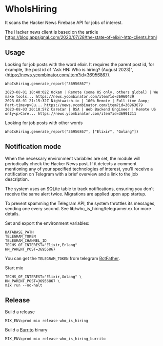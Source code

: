 # WhoIsHiring

It scans the Hacker News Firebase API for jobs of interest.

The Hacker news client is based on the article https://blog.appsignal.com/2020/07/28/the-state-of-elixir-http-clients.html

## Usage

Looking for job posts with the word elixir. It requires the parent post id, for example, the post id of "Ask HN: Who is hiring? (August 2023)", (https://news.ycombinator.com/item?id=36956867).

    WhoIsHiring.generate_report("36956867")

    2023-08-01 18:40:02Z Ockam | Remote (some US only, others global) | We make tools... https://news.ycombinator.com/item?id=36960439
    2023-08-01 21:15:32Z Nightwatch.io | 100% Remote | Full-time &amp; Part-time<p>Cu... https://news.ycombinator.com/item?id=36963079
    2023-08-03 20:18:57Z CareCar | USA | Web Backend Engineer | Remote US only<p>Care... https://news.ycombinator.com/item?id=36991211

Looking for job posts with other words

    WhoIsHiring.generate_report("36956867", ["Elixir", "Golang"])

## Notification mode

When the necessary environment variables are set, the module will periodically check the Hacker News post. If it detects a comment mentioning any of your specified technologies of interest, you'll receive a notification on Telegram with a brief overview and a link to the job description.

The system uses an SQLite table to track notifications, ensuring you don't receive the same alert twice. Migrations are applied upon app startup.

To prevent spamming the Telegram API, the system throttles its messages, sending one every second. See lib/who_is_hiring/telegramer.ex for more details.

Set and export the environment variables:

    DATABASE_PATH
    TELEGRAM_TOKEN
    TELEGRAM_CHANNEL_ID
    TECHS_OF_INTEREST="Elixir,Erlang"
    HN_PARENT_POST=36956867

You can get the `TELEGRAM_TOKEN` from telegram [BotFather](https://core.telegram.org/bots/tutorial#obtain-your-bot-token).

Start mix

    TECHS_OF_INTEREST="Elixir,Golang" \
    HN_PARENT_POST=36956867 \
    mix run --no-halt

## Release

Build a release

    MIX_ENV=prod mix release who_is_hiring

Build a [Burrito](https://github.com/burrito-elixir/burrito) binary

    MIX_ENV=prod mix release who_is_hiring_burrito

